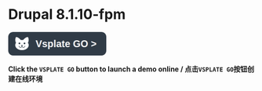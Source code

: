 # Drupal 8.1.10-fpm

<a href="https://www.vsplate.com/?docker-compose=https://github.com/vsplate/dcenvs/drupal/8.1.10-fpm"><img alt="VSPLATE GO" src="https://raw.githubusercontent.com/vsplate/images/master/vsgo_btn.png" width="200px"></a>

**Click the `VSPLATE GO` button to launch a demo online / 点击`VSPLATE GO`按钮创建在线环境**